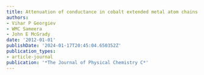 ```yaml
---
title: Attenuation of conductance in cobalt extended metal atom chains
authors:
- Vihar P Georgiev
- WMC Sameera
- John E McGrady
date: '2012-01-01'
publishDate: '2024-01-17T20:45:04.650352Z'
publication_types:
- article-journal
publication: '*The Journal of Physical Chemistry C*'
---
```

